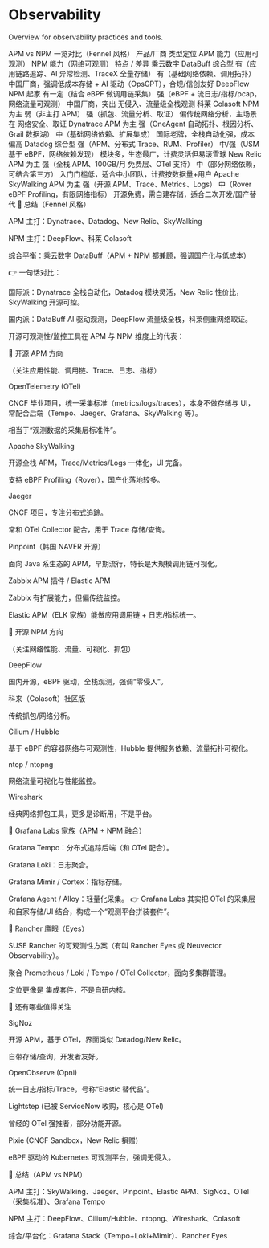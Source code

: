 # Observability

Overview for observability practices and tools.


APM vs NPM 一览对比（Fennel 风格）
产品/厂商	类型定位	APM 能力（应用可观测）	NPM 能力（网络可观测）	特点 / 差异
乘云数字 DataBuff	综合型	有（应用链路追踪、AI 异常检测、TraceX 全量存储）	有（基础网络依赖、调用拓扑）	中国厂商，强调低成本存储 + AI 驱动（OpsGPT），合规/信创友好
DeepFlow	NPM 起家	有一定（结合 eBPF 做调用链采集）	强（eBPF + 流日志/指标/pcap，网络流量可观测）	中国厂商，突出 无侵入、流量级全栈观测
科莱 Colasoft	NPM 为主	弱（非主打 APM）	强（抓包、流量分析、取证）	偏传统网络分析，主场景在 网络安全、取证
Dynatrace	APM 为主	强（OneAgent 自动拓扑、根因分析、Grail 数据湖）	中（基础网络依赖、扩展集成）	国际老牌，全栈自动化强，成本偏高
Datadog	综合型	强（APM、分布式 Trace、RUM、Profiler）	中/强（USM 基于 eBPF，网络依赖发现）	模块多，生态最广，计费灵活但易滚雪球
New Relic	APM 为主	强（全栈 APM、100GB/月 免费层、OTel 支持）	中（部分网络依赖，可结合第三方）	入门门槛低，适合中小团队，计费按数据量+用户
Apache SkyWalking	APM 为主	强（开源 APM、Trace、Metrics、Logs）	中（Rover eBPF Profiling，有限网络指标）	开源免费，需自建存储，适合二次开发/国产替代
🌿 总结（Fennel 风格）

APM 主打：Dynatrace、Datadog、New Relic、SkyWalking

NPM 主打：DeepFlow、科莱 Colasoft

综合平衡：乘云数字 DataBuff（APM + NPM 都兼顾，强调国产化与低成本）

👉 一句话对比：

国际派：Dynatrace 全栈自动化，Datadog 模块灵活，New Relic 性价比，SkyWalking 开源可控。

国内派：DataBuff AI 驱动观测，DeepFlow 流量级全栈，科莱侧重网络取证。




开源可观测性/监控工具在 APM 与 NPM 维度上的代表：

🔎 开源 APM 方向

（关注应用性能、调用链、Trace、日志、指标）

OpenTelemetry (OTel)

CNCF 毕业项目，统一采集标准（metrics/logs/traces），本身不做存储与 UI，常配合后端（Tempo、Jaeger、Grafana、SkyWalking 等）。

相当于“观测数据的采集层标准件”。

Apache SkyWalking

开源全栈 APM，Trace/Metrics/Logs 一体化，UI 完备。

支持 eBPF Profiling（Rover），国产化落地较多。

Jaeger

CNCF 项目，专注分布式追踪。

常和 OTel Collector 配合，用于 Trace 存储/查询。

Pinpoint（韩国 NAVER 开源）

面向 Java 系生态的 APM，早期流行，特长是大规模调用链可视化。

Zabbix APM 插件 / Elastic APM

Zabbix 有扩展能力，但偏传统监控。

Elastic APM（ELK 家族）能做应用调用链 + 日志/指标统一。

🔎 开源 NPM 方向

（关注网络性能、流量、可视化、抓包）

DeepFlow

国内开源，eBPF 驱动，全栈观测，强调“零侵入”。

科来（Colasoft）社区版

传统抓包/网络分析。

Cilium / Hubble

基于 eBPF 的容器网络与可观测性，Hubble 提供服务依赖、流量拓扑可视化。

ntop / ntopng

网络流量可视化与性能监控。

Wireshark

经典网络抓包工具，更多是诊断用，不是平台。

🔎 Grafana Labs 家族（APM + NPM 融合）

Grafana Tempo：分布式追踪后端（和 OTel 配合）。

Grafana Loki：日志聚合。

Grafana Mimir / Cortex：指标存储。

Grafana Agent / Alloy：轻量化采集。
👉 Grafana Labs 其实把 OTel 的采集层和自家存储/UI 结合，构成一个“观测平台拼装套件”。

🔎 Rancher 鹰眼（Eyes）

SUSE Rancher 的可观测性方案（有叫 Rancher Eyes 或 Neuvector Observability）。

聚合 Prometheus / Loki / Tempo / OTel Collector，面向多集群管理。

定位更像是 集成套件，不是自研内核。

🔎 还有哪些值得关注

SigNoz

开源 APM，基于 OTel，界面类似 Datadog/New Relic。

自带存储/查询，开发者友好。

OpenObserve (Opni)

统一日志/指标/Trace，号称“Elastic 替代品”。

Lightstep (已被 ServiceNow 收购，核心是 OTel)

曾经的 OTel 强推者，部分功能开源。

Pixie (CNCF Sandbox，New Relic 捐赠)

eBPF 驱动的 Kubernetes 可观测平台，强调无侵入。

🌿 总结（APM vs NPM）

APM 主打：SkyWalking、Jaeger、Pinpoint、Elastic APM、SigNoz、OTel（采集标准）、Grafana Tempo

NPM 主打：DeepFlow、Cilium/Hubble、ntopng、Wireshark、Colasoft

综合/平台化：Grafana Stack（Tempo+Loki+Mimir）、Rancher Eyes
